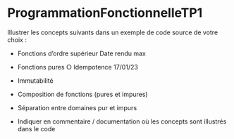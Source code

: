 # ProgrammationFonctionnelleTP1

Illustrer les concepts suivants dans un exemple de code source de votre choix :

- Fonctions d’ordre supérieur Date rendu max 
- Fonctions pures ○ Idempotence 17/01/23 
- Immutabilité 
- Composition de fonctions (pures et impures) 
- Séparation entre domaines pur et impurs

- Indiquer en commentaire / documentation où les concepts sont illustrés dans le code
